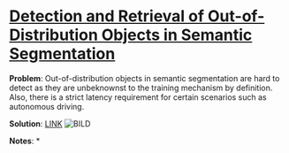 # [Detection and Retrieval of Out-of-Distribution Objects in Semantic Segmentation](https://arxiv.org/pdf/2005.06831.pdf)

**Problem**: Out-of-distribution objects in semantic segmentation are hard to detect as they are unbeknownst to the training mechanism by definition. Also, there is a strict latency requirement for certain scenarios such as autonomous driving.

**Solution**: [LINK](https://papers.nips.cc/paper/5423-generative-adversarial-nets.pdf) 
![BILD](../images/adversarial_semseg.jpg?raw=true "Wireframe001")

**Notes**:
* 
